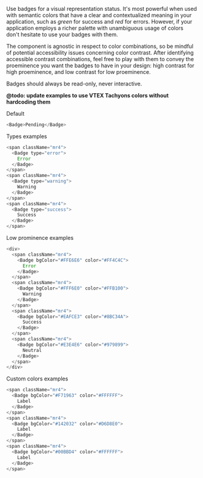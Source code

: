 Use badges for a visual representation status. It's most powerful when used with semantic colors that have a clear and contextualized meaning in your application, such as _green_ for success and _red_ for errors. However, if your application employs a richer palette with unambiguous usage of colors don't hesitate to use your badges with them.

The component is agnostic in respect to color combinations, so be mindful of potential accessibility issues concerning color contrast. After identifying accessible contrast combinations, feel free to play with them to convey the proeminence you want the badges to have in your design: high contrast for high proeminence, and low contrast for low proeminence.

Badges should always be read-only, never interactive.


**@todo: update examples to use VTEX Tachyons colors without hardcoding them**

Default

```js
<Badge>Pending</Badge>
```

Types examples

```js
<span className="mr4">
  <Badge type="error">
    Error
  </Badge>
</span>
<span className="mr4">
  <Badge type="warning">
    Warning
  </Badge>
</span>
<span className="mr4">
  <Badge type="success">
    Success
  </Badge>
</span>
```

Low prominence examples

```js
<div>
  <span className="mr4">
    <Badge bgColor="#FFE6E6" color="#FF4C4C">
      Error
    </Badge>
  </span>
  <span className="mr4">
    <Badge bgColor="#FFF6E0" color="#FFB100">
      Warning
    </Badge>
  </span>
  <span className="mr4">
    <Badge bgColor="#EAFCE3" color="#8BC34A">
      Success
    </Badge>
  </span>
  <span className="mr4">
    <Badge bgColor="#E3E4E6" color="#979899">
      Neutral
    </Badge>
  </span>
</div>
```

Custom colors examples

```js
<span className="mr4">
  <Badge bgColor="#F71963" color="#FFFFFF">
    Label
  </Badge>
</span>
<span className="mr4">
  <Badge bgColor="#142032" color="#D6D8E0">
    Label
  </Badge>
</span>
<span className="mr4">
  <Badge bgColor="#00BBD4" color="#FFFFFF">
    Label
  </Badge>
</span>
```